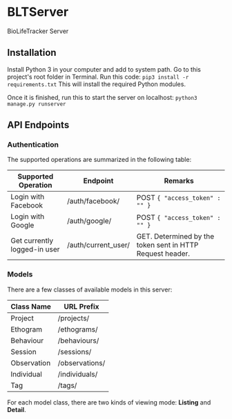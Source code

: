 # BLTServer
BioLifeTracker Server

## Installation
Install Python 3 in your computer and add to system path.
Go to this project's root folder in Terminal.
Run this code: ```pip3 install -r requirements.txt```
This will install the required Python modules.

Once it is finished, run this to start the server on localhost:
```python3 manage.py runserver```

## API Endpoints

### Authentication
The supported operations are summarized in the following table:

| Supported Operation | Endpoint | Remarks |
|---------------------|----------|---------|
| Login with Facebook | /auth/facebook/ | POST `{ "access_token" : "" }`|
| Login with Google | /auth/google/ |  POST `{ "access_token" : "" }` |
| Get currently logged-in user | /auth/current_user/ | GET. Determined by the token sent in HTTP Request header. |

### Models
There are a few classes of available models in this server:

| Class Name | URL Prefix |
|------------|------------|
| Project | /projects/ |
| Ethogram | /ethograms/ |
| Behaviour | /behaviours/ |
| Session | /sessions/ |
| Observation | /observations/ |
| Individual | /individuals/ |
| Tag | /tags/ |

For each model class, there are two kinds of viewing mode: **Listing** and **Detail**. 

